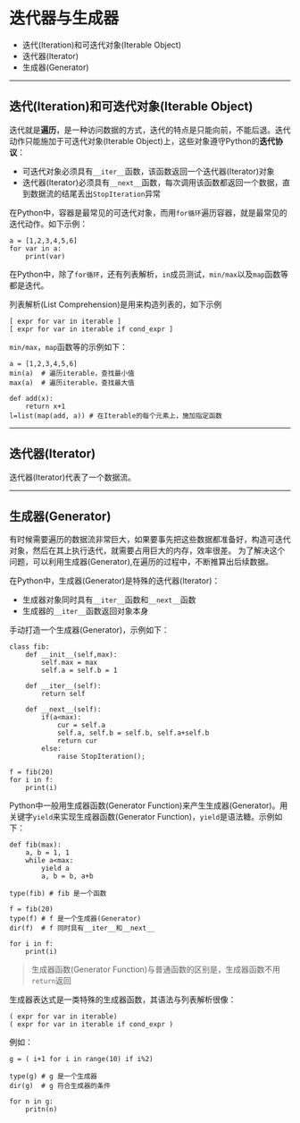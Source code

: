 # 迭代器与生成器

+ 迭代(Iteration)和可迭代对象(Iterable Object)
+ 迭代器(Iterator)
+ 生成器(Generator)

--------------------------------------------------------------------------------
## 迭代(Iteration)和可迭代对象(Iterable Object)
迭代就是**遍历**，是一种访问数据的方式，迭代的特点是只能向前，不能后退。迭代动作只能施加于可迭代对象(Iterable Object)上，这些对象遵守Python的**迭代协议**：
+ 可迭代对象必须具有`__iter__`函数，该函数返回一个迭代器(Iterator)对象
+ 迭代器(Iterator)必须具有`__next__`函数，每次调用该函数都返回一个数据，直到数据流的结尾丢出`StopIteration`异常

在Python中，容器是最常见的可迭代对象，而用`for循环`遍历容器，就是最常见的迭代动作。如下示例：
```
a = [1,2,3,4,5,6]
for var in a:
	print(var)
```

在Python中，除了`for循环`，还有列表解析，`in`成员测试，`min/max`以及`map`函数等都是迭代。

列表解析(List Comprehension)是用来构造列表的，如下示例
```
[ expr for var in iterable ]
[ expr for var in iterable if cond_expr ]

```

`min/max`，`map`函数等的示例如下：
```
a = [1,2,3,4,5,6]
min(a)  # 遍历iterable，查找最小值
max(a)	# 遍历iterable，查找最大值

def add(x):
	return x+1
l=list(map(add, a)) # 在Iterable的每个元素上，施加指定函数

```
--------------------------------------------------------------------------------
## 迭代器(Iterator)
迭代器(Iterator)代表了一个数据流。

--------------------------------------------------------------------------------
## 生成器(Generator)
有时候需要遍历的数据流非常巨大，如果要事先把这些数据都准备好，构造可迭代对象，然后在其上执行迭代，就需要占用巨大的内存，效率很差。
为了解决这个问题，可以利用生成器(Generator),在遍历的过程中，不断推算出后续数据。

在Python中，生成器(Generator)是特殊的迭代器(Iterator)：
+ 生成器对象同时具有`__iter__`函数和`__next__`函数
+ 生成器的`__iter__`函数返回对象本身

手动打造一个生成器(Generator)，示例如下：
```
class fib:
	def __init__(self,max):
		self.max = max
		self.a = self.b = 1

	def __iter__(self):
		return self

	def __next__(self):
		if(a<max):
			cur = self.a
			self.a, self.b = self.b, self.a+self.b	
			return cur
		else:
			raise StopIteration();
	
f = fib(20)
for i in f:
	print(i)
```

Python中一般用生成器函数(Generator Function)来产生生成器(Generator)。用关键字`yield`来实现生成器函数(Generator Function)，`yield`是语法糖。示例如下：
```
def fib(max):
	a, b = 1, 1
	while a<max:
		yield a
		a, b = b, a+b

type(fib) # fib 是一个函数

f = fib(20)
type(f)	# f 是一个生成器(Generator)
dir(f)	# f 同时具有__iter__和__next__

for i in f:
	print(i)

```

>  生成器函数(Generator Function)与普通函数的区别是，生成器函数不用`return`返回


生成器表达式是一类特殊的生成器函数，其语法与列表解析很像：
```
( expr for var in iterable)
( expr for var in iterable if cond_expr )
```

例如：
```
g = ( i+1 for i in range(10) if i%2)

type(g) # g 是一个生成器
dir(g)  # g 符合生成器的条件

for n in g:
	pritn(n)
```

